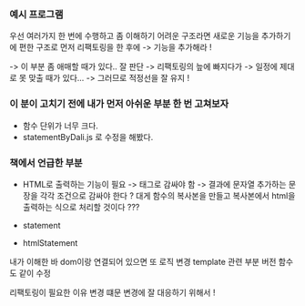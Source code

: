 ### 예시 프로그램

우선 여러가지 한 번에 수행하고 좀 이해하기 어려운 구조라면
새로운 기능을 추가하기에 편한 구조로 먼저 리팩토링을 한 후에 -> 기능을 추가해라 !

-> 이 부분 좀 애매할 때가 있다.. 잘 판단
-> 리팩토링의 늪에 빠지다가 -> 일정에 제대로 못 맞출 때가 있다... -> 그러므로 적정선을 잘 유지 !

### 이 분이 고치기 전에 내가 먼저 아쉬운 부분 한 번 고쳐보자

-   함수 단위가 너무 크다.
-   statementByDali.js 로 수정을 해봤다.

### 책에서 언급한 부분

-   HTML로 출력하는 기능이 필요 ->
    태그로 감싸야 함 -> 결과에 문자열 추가하는 문장을 각각 조건으로 감싸야 한다 ?
    대게 함수의 복사본을 만들고 복사본에서 html을 출력하는 식으로 처리할 것이다 ???

-   statement
-   htmlStatement

내가 이해한 바 dom이랑 연결되어 있으면 또
로직 변경 template 관련 부분 버전 함수도 같이 수정

리팩토링이 필요한 이유 변경 떄문 변경에 잘 대응하기 위해서 !
